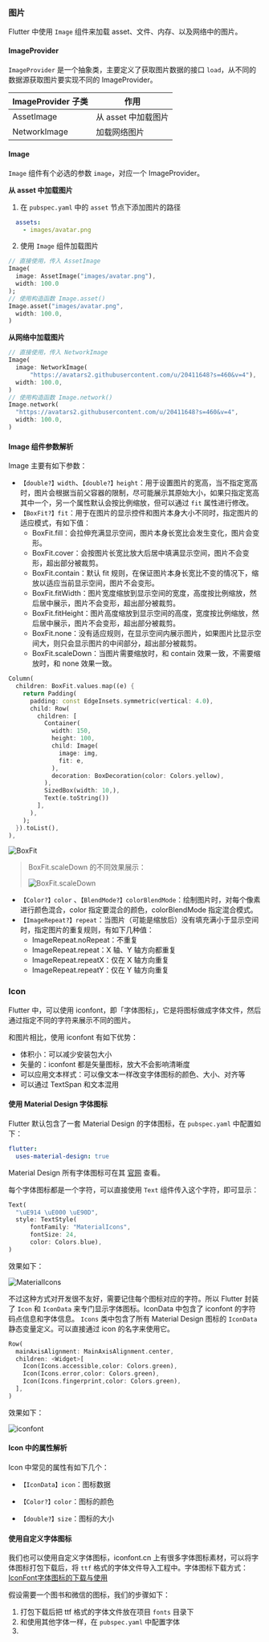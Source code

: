 ### 图片

Flutter 中使用 `Image` 组件来加载 asset、文件、内存、以及网络中的图片。

#### ImageProvider

`ImageProvider` 是一个抽象类，主要定义了获取图片数据的接口 `load`，从不同的数据源获取图片要实现不同的 ImageProvider。

| ImageProvider 子类 | 作用                |
| ------------------ | ------------------- |
| AssetImage         | 从 asset 中加载图片 |
| NetworkImage       | 加载网络图片        |

#### Image

`Image` 组件有个必选的参数 `image`，对应一个 ImageProvider。

**从 asset 中加载图片**

1. 在 `pubspec.yaml` 中的 `asset` 节点下添加图片的路径

```yaml
  assets:
    - images/avatar.png
```

2. 使用 `Image` 组件加载图片

```dart
// 直接使用，传入 AssetImage
Image(
  image: AssetImage("images/avatar.png"),
  width: 100.0
);
// 使用构造函数 Image.asset()
Image.asset("images/avatar.png",
  width: 100.0,
)
```

**从网络中加载图片**

```dart
// 直接使用，传入 NetworkImage
Image(
  image: NetworkImage(
      "https://avatars2.githubusercontent.com/u/20411648?s=460&v=4"),
  width: 100.0,
)
// 使用构造函数 Image.network()
Image.network(
  "https://avatars2.githubusercontent.com/u/20411648?s=460&v=4",
  width: 100.0,
)
```

#### Image 组件参数解析

Image 主要有如下参数：

- `【double?】width`、`【double?】height`：用于设置图片的宽高，当不指定宽高时，图片会根据当前父容器的限制，尽可能展示其原始大小，如果只指定宽高其中一个，另一个属性默认会按比例缩放，但可以通过 `fit` 属性进行修改。
- `【BoxFit?】fit`：用于在图片的显示控件和图片本身大小不同时，指定图片的适应模式，有如下值：
  - BoxFit.fill：会拉伸充满显示空间，图片本身长宽比会发生变化，图片会变形。
  - BoxFit.cover：会按图片长宽比放大后居中填满显示空间，图片不会变形，超出部分被裁剪。
  - BoxFit.contain：默认 fit 规则，在保证图片本身长宽比不变的情况下，缩放以适应当前显示空间，图片不会变形。
  - BoxFit.fitWidth：图片宽度缩放到显示空间的宽度，高度按比例缩放，然后居中展示，图片不会变形，超出部分被裁剪。
  - BoxFit.fitHeight：图片高度缩放到显示空间的高度，宽度按比例缩放，然后居中展示，图片不会变形，超出部分被裁剪。
  - BoxFit.none：没有适应规则，在显示空间内展示图片，如果图片比显示空间大，则只会显示图片的中间部分，超出部分被裁剪。
  - BoxFit.scaleDown：当图片需要缩放时，和 contain 效果一致，不需要缩放时，和 none 效果一致。

```dart
Column(
  children: BoxFit.values.map((e) {
    return Padding(
      padding: const EdgeInsets.symmetric(vertical: 4.0),
      child: Row(
        children: [
          Container(
            width: 150,
            height: 100,
            child: Image(
              image: img,
              fit: e,
            ),
            decoration: BoxDecoration(color: Colors.yellow),
          ),
          SizedBox(width: 10,),
          Text(e.toString())
        ],
      ),
    );
  }).toList(),
),
```

![BoxFit](https://gitee.com/owenlee233/image_store/raw/master/202109251348330.png)

> BoxFit.scaleDown 的不同效果展示：
>
> ![BoxFit.scaleDown](https://gitee.com/owenlee233/image_store/raw/master/202109251358697.png)

- `【Color?】color` 、`【BlendMode?】colorBlendMode`：绘制图片时，对每个像素进行颜色混合，color 指定要混合的颜色，colorBlendMode 指定混合模式。
- `【ImageRepeat?】repeat`：当图片（可能是缩放后）没有填充满小于显示空间时，指定图片的重复规则，有如下几种值：
  - ImageRepeat.noRepeat：不重复
  - ImageRepeat.repeat：X 轴、Y 轴方向都重复
  - ImageRepeat.repeatX：仅在 X 轴方向重复
  - ImageRepeat.repeatY：仅在 Y 轴方向重复

### Icon

Flutter 中，可以使用 iconfont，即「字体图标」，它是将图标做成字体文件，然后通过指定不同的字符来展示不同的图片。

和图片相比，使用 iconfont 有如下优势：

-  体积小：可以减少安装包大小
- 矢量的：iconfont 都是矢量图标，放大不会影响清晰度
- 可以应用文本样式：可以像文本一样改变字体图标的颜色、大小、对齐等
- 可以通过 TextSpan 和文本混用

#### 使用 Material Design 字体图标

Flutter 默认包含了一套 Material Design 的字体图标，在 `pubspec.yaml` 中配置如下：

```yaml
flutter:
  uses-material-design: true
```

Material Design 所有字体图标可在其 [官网](https://fonts.google.com/icons?selected=Material+Icons) 查看。

每个字体图标都是一个字符，可以直接使用 `Text` 组件传入这个字符，即可显示：

```dart
Text(
  "\uE914 \uE000 \uE90D",
  style: TextStyle(
      fontFamily: "MaterialIcons",
      fontSize: 24,
      color: Colors.blue),
)
```

效果如下：

![MaterialIcons](https://gitee.com/owenlee233/image_store/raw/master/202109251647442.png)

不过这种方式对开发很不友好，需要记住每个图标对应的字符。所以 Flutter 封装了 `Icon` 和  `IconData` 来专门显示字体图标。IconData 中包含了 iconfont 的字符码点信息和字体信息。 `Icons` 类中包含了所有 Material Design 图标的 `IconData` 静态变量定义。可以直接通过 icon 的名字来使用它。

```dart
Row(
  mainAxisAlignment: MainAxisAlignment.center,
  children: <Widget>[
    Icon(Icons.accessible,color: Colors.green),
    Icon(Icons.error,color: Colors.green),
    Icon(Icons.fingerprint,color: Colors.green),
  ],
)
```

效果如下：

![iconfont](https://gitee.com/owenlee233/image_store/raw/master/202109251654415.png)

#### Icon 中的属性解析

Icon 中常见的属性有如下几个：

- `【IconData】icon`：图标数据

- `【Color?】color`：图标的颜色
- `【double?】size`：图标的大小

#### 使用自定义字体图标

我们也可以使用自定义字体图标，iconfont.cn 上有很多字体图标素材，可以将字体图标打包下载后，将 `ttf` 格式的字体文件导入工程中。字体图标下载方式：[IconFont字体图标的下载与使用](https://blog.csdn.net/wingchiehpih/article/details/105875227)

假设需要一个图书和微信的图标，我们的步骤如下：

1. 打包下载后把 ttf 格式的字体文件放在项目 `fonts` 目录下 
2. 和使用其他字体一样，在 `pubspec.yaml` 中配置字体
3. 